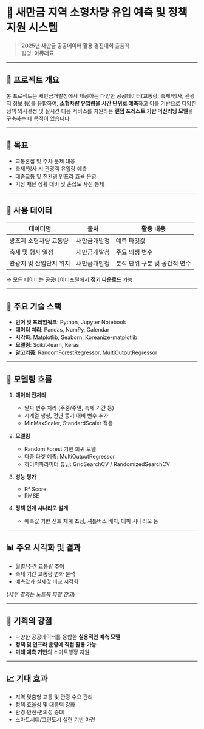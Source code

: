 # 🚗 새만금 지역 소형차량 유입 예측 및 정책 지원 시스템

> **2025년 새만금 공공데이터 활용 경진대회** 출품작  
> 팀명: **아뮤래됴**

---

## 📌 프로젝트 개요

본 프로젝트는 새만금개발청에서 제공하는 다양한 공공데이터(교통량, 축제/행사, 관광지 정보 등)를 융합하여, **소형차량 유입량을 시간 단위로 예측**하고 이를 기반으로 다양한 정책 의사결정 및 실시간 대응 서비스를 지원하는 **랜덤 포레스트 기반 머신러닝 모델**을 구축하는 데 목적이 있습니다.

---

## 🎯 목표

- 교통혼잡 및 주차 문제 대응
- 축제/행사 시 관광객 유입량 예측
- 대중교통 및 친환경 인프라 효율 운영
- 기상 재난 상황 대비 및 혼잡도 사전 통제

---

## 🧩 사용 데이터

| 데이터명 | 출처 | 활용 내용 |
|----------|------|------------|
| 방조제 소형차량 교통량 | 새만금개발청 | 예측 타깃값 |
| 축제 및 행사 일정 | 새만금개발청 | 주요 외생 변수 |
| 관광지 및 산업단지 위치 | 새만금개발청 | 분석 단위 구분 및 공간적 변수 |

→ 모든 데이터는 공공데이터포털에서 **정기 다운로드** 가능

---

## 🔧 주요 기술 스택

- **언어 및 프레임워크**: Python, Jupyter Notebook
- **데이터 처리**: Pandas, NumPy, Calendar
- **시각화**: Matplotlib, Seaborn, Koreanize-matplotlib
- **모델링**: Scikit-learn, Keras
- **알고리즘**: RandomForestRegressor, MultiOutputRegressor

---

## 🧪 모델링 흐름

1. **데이터 전처리**
   - 날짜 변수 처리 (주중/주말, 축제 기간 등)
   - 시계열 생성, 전년 동기 대비 변수 추가
   - MinMaxScaler, StandardScaler 적용

2. **모델링**
   - Random Forest 기반 회귀 모델
   - 다중 타겟 예측: MultiOutputRegressor
   - 하이퍼파라미터 튜닝: GridSearchCV / RandomizedSearchCV

3. **성능 평가**
   - R² Score
   - RMSE

4. **정책 연계 시나리오 설계**
   - 예측값 기반 신호 체계 조정, 셔틀버스 배치, 대피 시나리오 등

---

## 📊 주요 시각화 및 결과

- 월별/주간 교통량 추이
- 축제 기간 교통량 변화 분석
- 예측값과 실제값 비교 시각화

(*세부 결과는 노트북 파일 참고*)

---

## 🧠 기획의 강점

- 다양한 공공데이터를 융합한 **실용적인 예측 모델**
- **정책 및 인프라 운영에 직접 활용 가능**
- **미래 예측 기반**의 스마트행정 지원

---

## 📈 기대 효과

- 지역 맞춤형 교통 및 관광 수요 관리
- 정책 효율성 및 대응력 강화
- 환경·안전·편의성 증대
- 스마트시티/그린도시 실현 기반 마련
